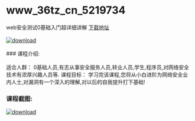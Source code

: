 # www_36tz_cn_5219734
web安全测试0基础入门超详细讲解
[下载地址](http://www.36tz.cn/article/5219734 "下载地址")
<br/></br>[![download](http://36tz.cn/muke_img/2021_05_1-5-300x206.png "下载地址")](http://www.36tz.cn/article/5219734 "下载地址")
<br/></br>### 课程介绍:<br/></br>适合人群：
0基础人员,有志从事安全服务人员,转业人员,学生,程序员,对网络安全技术有浓厚兴趣人员等.
课程目标：
学习完该课程,您将从小白进阶为网络安全业内人士,对漏洞有一个深入的理解,对以后的自我提升打下基础!

### 课程截图:
[![download](http://36tz.cn/muke_img/2021_05_2-7.png "下载地址")](http://www.36tz.cn/article/5219734 "下载地址")
